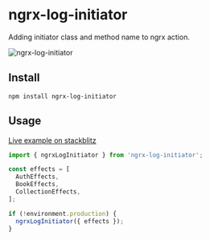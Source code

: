 # ngrx-log-initiator

Adding initiator class and method name to ngrx action.

![ngrx-log-initiator](https://user-images.githubusercontent.com/34475297/56460175-39af7880-63a7-11e9-9694-ba7a555a54cc.png)


## Install

`npm install ngrx-log-initiator`


## Usage

[Live example on stackblitz](https://stackblitz.com/edit/ngrx-log-initiator-demo)


```typescript
import { ngrxLogInitiator } from 'ngrx-log-initiator';

const effects = [
  AuthEffects,
  BookEffects,
  CollectionEffects,
];

if (!environment.production) {
  ngrxLogInitiator({ effects });
}
```
